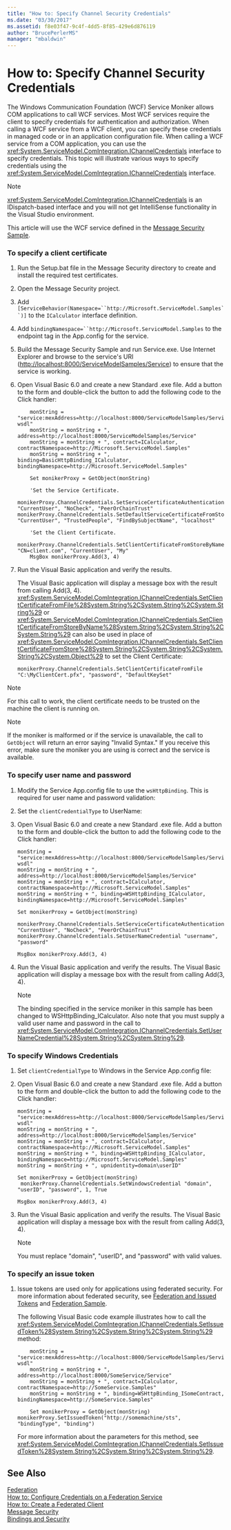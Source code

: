 ```yaml
---
title: "How to: Specify Channel Security Credentials"
ms.date: "03/30/2017"
ms.assetid: f8e03f47-9c4f-4dd5-8f85-429e6d876119
author: "BrucePerlerMS"
manager: "mbaldwin"
---
```

# How to: Specify Channel Security Credentials
The Windows Communication Foundation (WCF) Service Moniker allows COM applications to call WCF services. Most WCF services require the client to specify credentials for authentication and authorization. When calling a WCF service from a WCF client, you can specify these credentials in managed code or in an application configuration file. When calling a WCF service from a COM application, you can use the <xref:System.ServiceModel.ComIntegration.IChannelCredentials> interface to specify credentials. This topic will illustrate various ways to specify credentials using the <xref:System.ServiceModel.ComIntegration.IChannelCredentials> interface.  
  
> [!NOTE]
>  <xref:System.ServiceModel.ComIntegration.IChannelCredentials> is an IDispatch-based interface and you will not get IntelliSense functionality in the Visual Studio environment.  
  
 This article will use the WCF service defined in the [Message Security Sample](../../../../docs/framework/wcf/samples/message-security-sample.md).  
  
### To specify a client certificate  
  
1. Run the Setup.bat file in the Message Security directory to create and install the required test certificates.  
  
2. Open the Message Security project.  
  
3. Add `[ServiceBehavior(Namespace=``http://Microsoft.ServiceModel.Samples``)]` to the `ICalculator` interface definition.  
  
4. Add `bindingNamespace=``http://Microsoft.ServiceModel.Samples` to the endpoint tag in the App.config for the service.  
  
5. Build the Message Security Sample and run Service.exe. Use Internet Explorer and browse to the service's URI (<http://localhost:8000/ServiceModelSamples/Service>) to ensure that the service is working.  
  
6. Open Visual Basic 6.0 and create a new Standard .exe file. Add a button to the form and double-click the button to add the following code to the Click handler:  
  
   ```  
       monString = "service:mexAddress=http://localhost:8000/ServiceModelSamples/Service?wsdl"  
       monString = monString + ", address=http://localhost:8000/ServiceModelSamples/Service"  
       monString = monString + ", contract=ICalculator, contractNamespace=http://Microsoft.ServiceModel.Samples"  
       monString = monString + ", binding=BasicHttpBinding_ICalculator, bindingNamespace=http://Microsoft.ServiceModel.Samples"  
  
       Set monikerProxy = GetObject(monString)  
  
       'Set the Service Certificate.  
    monikerProxy.ChannelCredentials.SetServiceCertificateAuthentication "CurrentUser", "NoCheck", "PeerOrChainTrust"  
   monikerProxy.ChannelCredentials.SetDefaultServiceCertificateFromStore "CurrentUser", "TrustedPeople", "FindBySubjectName", "localhost"  
  
       'Set the Client Certificate.  
       monikerProxy.ChannelCredentials.SetClientCertificateFromStoreByName "CN=client.com", "CurrentUser", "My"  
       MsgBox monikerProxy.Add(3, 4)  
   ```  
  
7. Run the Visual Basic application and verify the results.  
  
    The Visual Basic application will display a message box with the result from calling Add(3, 4). <xref:System.ServiceModel.ComIntegration.IChannelCredentials.SetClientCertificateFromFile%28System.String%2CSystem.String%2CSystem.String%29> or <xref:System.ServiceModel.ComIntegration.IChannelCredentials.SetClientCertificateFromStoreByName%28System.String%2CSystem.String%2CSystem.String%29> can also be used in place of <xref:System.ServiceModel.ComIntegration.IChannelCredentials.SetClientCertificateFromStore%28System.String%2CSystem.String%2CSystem.String%2CSystem.Object%29> to set the Client Certificate:  
  
   ```  
   monikerProxy.ChannelCredentials.SetClientCertificateFromFile "C:\MyClientCert.pfx", "password", "DefaultKeySet"  
   ```  
  
> [!NOTE]
>  For this call to work, the client certificate needs to be trusted on the machine the client is running on.  
  
> [!NOTE]
>  If the moniker is malformed or if the service is unavailable, the call to `GetObject` will return an error saying "Invalid Syntax." If you receive this error, make sure the moniker you are using is correct and the service is available.  
  
### To specify user name and password  
  
1. Modify the Service App.config file to use the `wsHttpBinding`. This is required for user name and password validation:  
  
  
  
2. Set the `clientCredentialType` to UserName:  
  
  
  
3. Open Visual Basic 6.0 and create a new Standard .exe file. Add a button to the form and double-click the button to add the following code to the Click handler:  
  
   ```  
   monString = "service:mexAddress=http://localhost:8000/ServiceModelSamples/Service?wsdl"  
   monString = monString + ", address=http://localhost:8000/ServiceModelSamples/Service"  
   monString = monString + ", contract=ICalculator, contractNamespace=http://Microsoft.ServiceModel.Samples"  
   monString = monString + ", binding=WSHttpBinding_ICalculator, bindingNamespace=http://Microsoft.ServiceModel.Samples"  
  
   Set monikerProxy = GetObject(monString)  
  
   monikerProxy.ChannelCredentials.SetServiceCertificateAuthentication "CurrentUser", "NoCheck", "PeerOrChainTrust"  
   monikerProxy.ChannelCredentials.SetUserNameCredential "username", "password"  
  
   MsgBox monikerProxy.Add(3, 4)  
   ```  
  
4. Run the Visual Basic application and verify the results. The Visual Basic application will display a message box with the result from calling Add(3, 4).  
  
   > [!NOTE]
   >  The binding specified in the service moniker in this sample has been changed to WSHttpBinding_ICalculator. Also note that you must supply a valid user name and password in the call to <xref:System.ServiceModel.ComIntegration.IChannelCredentials.SetUserNameCredential%28System.String%2CSystem.String%29>.  
  
### To specify Windows Credentials  
  
1. Set `clientCredentialType` to Windows in the Service App.config file:  
  
  
  
2. Open Visual Basic 6.0 and create a new Standard .exe file. Add a button to the form and double-click the button to add the following code to the Click handler:  
  
   ```  
   monString = "service:mexAddress=http://localhost:8000/ServiceModelSamples/Service?wsdl"  
   monString = monString + ", address=http://localhost:8000/ServiceModelSamples/Service"  
   monString = monString + ", contract=ICalculator, contractNamespace=http://Microsoft.ServiceModel.Samples"  
   monString = monString + ", binding=WSHttpBinding_ICalculator, bindingNamespace=http://Microsoft.ServiceModel.Samples"  
   monString = monString + ", upnidentity=domain\userID"  
  
   Set monikerProxy = GetObject(monString)  
    monikerProxy.ChannelCredentials.SetWindowsCredential "domain", "userID", "password", 1, True  
  
   MsgBox monikerProxy.Add(3, 4)  
   ```  
  
3. Run the Visual Basic application and verify the results. The Visual Basic application will display a message box with the result from calling Add(3, 4).  
  
   > [!NOTE]
   >  You must replace "domain", "userID", and "password" with valid values.  
  
### To specify an issue token  
  
1. Issue tokens are used only for applications using federated security. For more information about federated security, see [Federation and Issued Tokens](../../../../docs/framework/wcf/feature-details/federation-and-issued-tokens.md) and [Federation Sample](../../../../docs/framework/wcf/samples/federation-sample.md).  
  
    The following Visual Basic code example illustrates how to call the <xref:System.ServiceModel.ComIntegration.IChannelCredentials.SetIssuedToken%28System.String%2CSystem.String%2CSystem.String%29> method:  
  
   ```  
       monString = "service:mexAddress=http://localhost:8000/ServiceModelSamples/Service?wsdl"  
       monString = monString + ", address=http://localhost:8000/SomeService/Service"  
       monString = monString + ", contract=ICalculator, contractNamespace=http://SomeService.Samples"  
       monString = monString + ", binding=WSHttpBinding_ISomeContract, bindingNamespace=http://SomeService.Samples"  
  
       Set monikerProxy = GetObject(monString)  
   monikerProxy.SetIssuedToken("http://somemachine/sts", "bindingType", "binding")  
   ```  
  
    For more information about the parameters for this method, see <xref:System.ServiceModel.ComIntegration.IChannelCredentials.SetIssuedToken%28System.String%2CSystem.String%2CSystem.String%29>.  
  
## See Also  
 [Federation](../../../../docs/framework/wcf/feature-details/federation.md)  
 [How to: Configure Credentials on a Federation Service](../../../../docs/framework/wcf/feature-details/how-to-configure-credentials-on-a-federation-service.md)  
 [How to: Create a Federated Client](../../../../docs/framework/wcf/feature-details/how-to-create-a-federated-client.md)  
 [Message Security](../../../../docs/framework/wcf/feature-details/message-security-in-wcf.md)  
 [Bindings and Security](../../../../docs/framework/wcf/feature-details/bindings-and-security.md)
